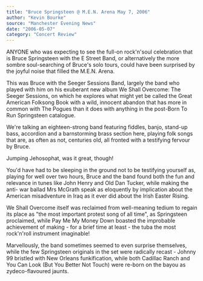 ```yaml
---
title: "Bruce Springsteen @ M.E.N. Arena May 7, 2006"
author: "Kevin Bourke"
source: "Manchester Evening News"
date: "2006-05-07"
category: "Concert Review"
---
```


ANYONE who was expecting to see the full-on rock'n'soul celebration that is Bruce Springsteen with the E Street Band, or alternatively the more sombre soul-searching of Bruce's solo tours, could have been surprised by the joyful noise that filled the M.E.N. Arena.

This was Bruce with the Seeger Sessions Band, largely the band who played with him on his exuberant new album We Shall Overcome: The Seeger Sessions, on which he explores what might yet be called the Great American Folksong Book with a wild, innocent abandon that has more in common with The Pogues than it does with anything in the post-Born To Run Springsteen catalogue.

We're talking an eighteen-strong band featuring fiddles, banjo, stand-up bass, accordion and a barnstorming brass section here, playing folk songs that are, as often as not, centuries old, all fronted with a testifying fervour by Bruce.

Jumping Jehosophat, was it great, though!

You'd have had to be sleeping in the ground not to be testifying yourself as, playing for well over two hours, Bruce and the band found both the fun and relevance in tunes like John Henry and Old Dan Tucker, while making the anti- war ballad Mrs McGrath speak as eloquently by implication about the American misadventure in Iraq as it ever did about the Irish Easter Rising.

We Shall Overcome itself was reclaimed from well-meaning tedium to regain its place as "the most important protest song of all time", as Springsteen proclaimed, while Pay Me My Money Down boasted the improbable achievement of making - for a brief time at least - the tuba the most rock'n'roll instrument imaginable!

Marvellously, the band sometimes seemed to even surprise themselves, while the few Springsteen originals in the set were radically recast - Johnny 99 bristled with New Orleans funkification, while both Cadillac Ranch and You Can Look (But You Better Not Touch) were re-born on the bayou as zydeco-flavoured jaunts.
